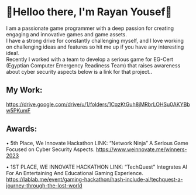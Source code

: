   

# 👋Helloo there, I'm Rayan Yousef👋

 I am a passionate game programmer with a deep passion for creating engaging and innovative games and game assets.<br/>
 I have a strong drive for constantly challenging myself, and I love working on challenging ideas and features so hit me up if you have any interesting idea!.<br/>
 Recently I worked with a team to develop a serious game for EG-Cert (Egyptian Computer Emergency Readiness Team) that raises awareness about cyber security aspects below is a link for that project..<br/>

## My Work:
https://drive.google.com/drive/u/1/folders/1CqzKtGuh8jMRbrLOHSu0AKYBbw5PKumF

## Awards:
•	5th Place, We Innovate Hackathon LINK: 
“Network Ninja” A Serious Game Focused on Cyber Security Aspects.
https://www.weinnovate.me/winners-2023

•	1ST PLACE, WE INNOVATE HACKATHON LINK: 
“TechQuest” Integrates AI For An Entertaining And Educational Gaming Experience.
https://lablab.me/event/gaming-hackathon/hash-include-ai/techquest-a-journey-through-the-lost-world

